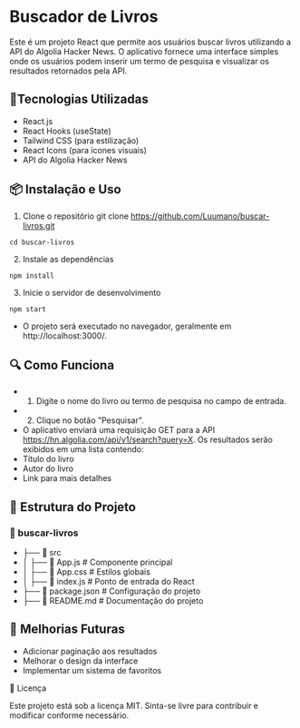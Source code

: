 # Buscador de Livros

Este é um projeto React que permite aos usuários buscar livros utilizando a API do Algolia Hacker News. O aplicativo fornece uma interface simples onde os usuários podem inserir um termo de pesquisa e visualizar os resultados retornados pela API.

## 🚀Tecnologias Utilizadas
* React.js
* React Hooks (useState)
* Tailwind CSS (para estilização)
* React Icons (para ícones visuais)
* API do Algolia Hacker News

## 📦 Instalação e Uso
1. Clone o repositório
git clone https://github.com/Luumano/buscar-livros.git
````bsh
cd buscar-livros
````
2. Instale as dependências
````bsh
npm install
````
3. Inicie o servidor de desenvolvimento
````bsh
npm start
````
* O projeto será executado no navegador, geralmente em http://localhost:3000/.

## 🔍 Como Funciona

* 1. Digite o nome do livro ou termo de pesquisa no campo de entrada.
* 2. Clique no botão "Pesquisar".
* O aplicativo enviará uma requisição GET para a API https://hn.algolia.com/api/v1/search?query=X.
Os resultados serão exibidos em uma lista contendo:
* Título do livro
* Autor do livro
* Link para mais detalhes

## 📂 Estrutura do Projeto

### 📂 buscar-livros
* ├── 📂 src
* │   ├── 📜 App.js  # Componente principal
* │   ├── 📜 App.css # Estilos globais
* │   ├── 📜 index.js # Ponto de entrada do React
* ├── 📜 package.json # Configuração do projeto
* ├── 📜 README.md  # Documentação do projeto

## 🔧 Melhorias Futuras

* Adicionar paginação aos resultados
* Melhorar o design da interface
* Implementar um sistema de favoritos

📄 Licença

Este projeto está sob a licença MIT. Sinta-se livre para contribuir e modificar conforme necessário.
